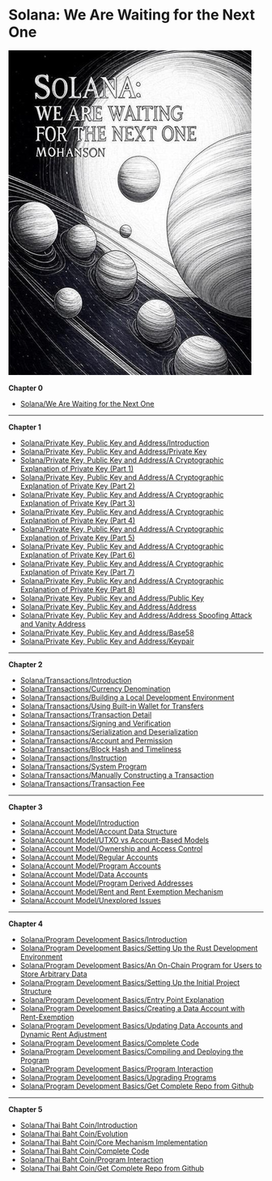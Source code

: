 # Solana: We Are Waiting for the Next One

![img](./img/cover.jpg)

**Chapter 0**

- [Solana/We Are Waiting for the Next One](./content/foreword.md)

---

**Chapter 1**

- [Solana/Private Key, Public Key and Address/Introduction](./content/prikey_introduction.md)
- [Solana/Private Key, Public Key and Address/Private Key](./content/prikey_prikey.md)
- [Solana/Private Key, Public Key and Address/A Cryptographic Explanation of Private Key (Part 1)](./content/prikey_crypto_field.md)
- [Solana/Private Key, Public Key and Address/A Cryptographic Explanation of Private Key (Part 2)](./content/prikey_crypto_asymmetric.md)
- [Solana/Private Key, Public Key and Address/A Cryptographic Explanation of Private Key (Part 3)](./content/prikey_crypto_secp256k1.md)
- [Solana/Private Key, Public Key and Address/A Cryptographic Explanation of Private Key (Part 4)](./content/prikey_crypto_ecdsa.md)
- [Solana/Private Key, Public Key and Address/A Cryptographic Explanation of Private Key (Part 5)](./content/prikey_crypto_issue.md)
- [Solana/Private Key, Public Key and Address/A Cryptographic Explanation of Private Key (Part 6)](./content/prikey_crypto_ed25519.md)
- [Solana/Private Key, Public Key and Address/A Cryptographic Explanation of Private Key (Part 7)](./content/prikey_crypto_eddsa.md)
- [Solana/Private Key, Public Key and Address/A Cryptographic Explanation of Private Key (Part 8)](./content/prikey_crypto_eddsa_advantages.md)
- [Solana/Private Key, Public Key and Address/Public Key](./content/prikey_pubkey.md)
- [Solana/Private Key, Public Key and Address/Address](./content/prikey_addr.md)
- [Solana/Private Key, Public Key and Address/Address Spoofing Attack and Vanity Address](./content/prikey_vanity.md)
- [Solana/Private Key, Public Key and Address/Base58](./content/prikey_base58.md)
- [Solana/Private Key, Public Key and Address/Keypair](./content/prikey_keypair.md)

---

**Chapter 2**

- [Solana/Transactions/Introduction](./content/tx_introduction.md)
- [Solana/Transactions/Currency Denomination](./content/tx_denomination.md)
- [Solana/Transactions/Building a Local Development Environment](./content/tx_devnet.md)
- [Solana/Transactions/Using Built-in Wallet for Transfers](./content/tx_wallet.md)
- [Solana/Transactions/Transaction Detail](./content/tx_info.md)
- [Solana/Transactions/Signing and Verification](./content/tx_signature.md)
- [Solana/Transactions/Serialization and Deserialization](./content/tx_serialize.md)
- [Solana/Transactions/Account and Permission](./content/tx_permission.md)
- [Solana/Transactions/Block Hash and Timeliness](./content/tx_recent_blockhash.md)
- [Solana/Transactions/Instruction](./content/tx_instruction.md)
- [Solana/Transactions/System Program](./content/tx_system_program.md)
- [Solana/Transactions/Manually Constructing a Transaction](./content/tx_handmade.md)
- [Solana/Transactions/Transaction Fee](./content/tx_fee.md)

---

**Chapter 3**

- [Solana/Account Model/Introduction](./content/account_introduction.md)
- [Solana/Account Model/Account Data Structure](./content/account_type.md)
- [Solana/Account Model/UTXO vs Account-Based Models](./content/account_utxo_vs_account.md)
- [Solana/Account Model/Ownership and Access Control](./content/account_owner.md)
- [Solana/Account Model/Regular Accounts](./content/account_wallet.md)
- [Solana/Account Model/Program Accounts](./content/account_program.md)
- [Solana/Account Model/Data Accounts](./content/account_data.md)
- [Solana/Account Model/Program Derived Addresses](./content/account_pda.md)
- [Solana/Account Model/Rent and Rent Exemption Mechanism](./content/account_rent.md)
- [Solana/Account Model/Unexplored Issues](./content/account_epilog.md)

---

**Chapter 4**

- [Solana/Program Development Basics/Introduction](./content/ss_introduction.md)
- [Solana/Program Development Basics/Setting Up the Rust Development Environment](./content/ss_rust_env.md)
- [Solana/Program Development Basics/An On-Chain Program for Users to Store Arbitrary Data](./content/ss_requirement.md)
- [Solana/Program Development Basics/Setting Up the Initial Project Structure](./content/ss_skeleton.md)
- [Solana/Program Development Basics/Entry Point Explanation](./content/ss_entrypoint.md)
- [Solana/Program Development Basics/Creating a Data Account with Rent-Exemption](./content/ss_pda_create.md)
- [Solana/Program Development Basics/Updating Data Accounts and Dynamic Rent Adjustment](./content/ss_pda_update.md)
- [Solana/Program Development Basics/Complete Code](./content/ss_code.md)
- [Solana/Program Development Basics/Compiling and Deploying the Program](./content/ss_deploy.md)
- [Solana/Program Development Basics/Program Interaction](./content/ss_interaction.md)
- [Solana/Program Development Basics/Upgrading Programs](./content/ss_upgrade.md)
- [Solana/Program Development Basics/Get Complete Repo from Github](./content/ss_github.md)

---

**Chapter 5**

- [Solana/Thai Baht Coin/Introduction](./content/thaibaht_introduction.md)
- [Solana/Thai Baht Coin/Evolution](./content/thaibaht_evolution.md)
- [Solana/Thai Baht Coin/Core Mechanism Implementation](./content/thaibaht_core.md)
- [Solana/Thai Baht Coin/Complete Code](./content/thaibaht_code.md)
- [Solana/Thai Baht Coin/Program Interaction](./content/thaibaht_interaction.md)
- [Solana/Thai Baht Coin/Get Complete Repo from Github](./content/thaibaht_github.md)
